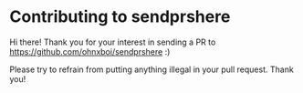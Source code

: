 # Contributing to sendprshere

Hi there! Thank you for your interest in sending a PR to https://github.com/ohnxboi/sendprshere :)

Please try to refrain from putting anything illegal in your pull request. Thank you!
